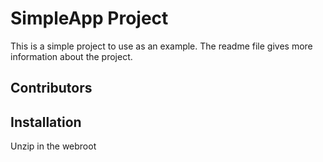 # SimpleApp Project

This is a simple project to use as an example. The readme file gives more information about the project.

## Contributors

## Installation

Unzip in the webroot